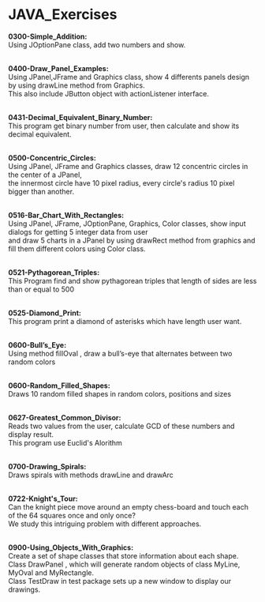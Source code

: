 # JAVA_Exercises

<b>0300-Simple_Addition: </b><br/>
Using JOptionPane class, add two numbers and show.<br/><br/>

<b>0400-Draw_Panel_Examples: </b><br/>
Using JPanel,JFrame and Graphics class, show 4 differents panels design by using drawLine method from Graphics. <br/>
This also include JButton object with actionListener interface.<br/><br/>

<b>0431-Decimal_Equivalent_Binary_Number: </b><br/>
This program get binary number from user, then calculate and show its decimal equivalent.<br/><br/>

<b>0500-Concentric_Circles: </b><br/>
Using JPanel, JFrame and Graphics classes, draw 12 concentric circles in the center of a JPanel, <br/>
the innermost circle have 10 pixel radius, every circle's radius 10 pixel bigger than another.<br/><br/>

<b>0516-Bar_Chart_With_Rectangles: </b><br/>
Using JPanel, JFrame, JOptionPane, Graphics, Color classes, show input dialogs for getting 5 integer data from user<br/>
and draw 5 charts in a JPanel by using drawRect method from graphics and fill them different colors using Color class.  <br/><br/>

<b>0521-Pythagorean_Triples: </b><br/>
This Program find and show pythagorean triples that length of sides are less than or equal to 500<br/><br/>

<b>0525-Diamond_Print: </b><br/>
This program print a diamond of asterisks which have length user want.<br/><br/>

<b>0600-Bull’s_Eye: </b><br/>
Using method fillOval , draw a bull’s-eye that alternates between two random colors<br/><br/>

<b>0600-Random_Filled_Shapes: </b><br/>
Draws 10 random filled shapes in random colors, positions and sizes<br/><br/>

<b>0627-Greatest_Common_Divisor: </b><br/>
Reads two values from the user, calculate GCD of these numbers and display result. <br/>
This program use Euclid's Alorithm<br/><br/>

<b>0700-Drawing_Spirals: </b><br/>
Draws spirals with methods drawLine and drawArc<br/><br/>

<b>0722-Knight's_Tour: </b><br/>
Can the knight piece move around an empty chess-board and touch each of the 64 squares once and only once? <br/>
We study this intriguing problem with different approaches.<br/><br/>

<b>0900-Using_Objects_With_Graphics: </b><br/>
Create a set of shape classes that store information about each shape. <br/>
Class DrawPanel , which will generate random objects of class MyLine, MyOval and MyRectangle.</br>
Class TestDraw in test package sets up a new window to display our drawings.<br/><br/>

